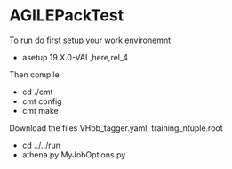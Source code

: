 AGILEPackTest
=============

To run do first setup your work environemnt
* asetup 19.X.0-VAL,here,rel_4

Then compile
* cd ./cmt
* cmt config
* cmt make

Download the files VHbb_tagger.yaml, training_ntuple.root
* cd ../../run
* athena.py MyJobOptions.py
